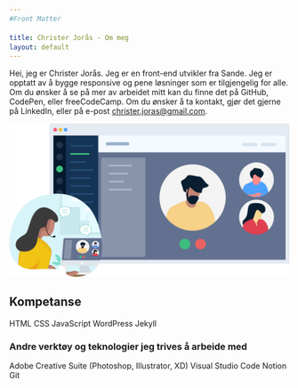 ```yaml
---
#Front Matter

title: Christer Jorås - Om meg
layout: default
---
```


Hei, jeg er Christer Jorås. Jeg er en front-end utvikler fra Sande. Jeg er opptatt av å bygge responsive og pene løsninger som er tilgjengelig for alle. Om du ønsker å se på mer av arbeidet mitt kan du finne det på GitHub, CodePen, eller freeCodeCamp. Om du ønsker å ta kontakt, gjør det gjerne på LinkedIn, eller på e-post christer.joras@gmail.com.

<img class='profile__picture' src='\assets\images\RemoteWork2.png'></img>

<h2>Kompetanse</h2>

HTML
CSS
JavaScript
WordPress
Jekyll

<h3>Andre verktøy og teknologier jeg trives å arbeide med</h3>
Adobe Creative Suite (Photoshop, Illustrator, XD)
Visual Studio Code
Notion
Git
